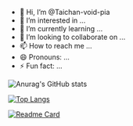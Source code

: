 - 👋 Hi, I’m @Taichan-void-pia
- 👀 I’m interested in ...
- 🌱 I’m currently learning ...
- 💞️ I’m looking to collaborate on ...
- 📫 How to reach me ...
- 😄 Pronouns: ...
- ⚡ Fun fact: ...

![Anurag's GitHub stats](https://github-readme-stats.vercel.app/api?username=Taichan-void-pia&show_icons=true&theme=dark)

[![Top Langs](https://github-readme-stats.vercel.app/api/top-langs/?username=Taichan-void-pia&theme=dark)](https://github.com/anuraghazra/github-readme-stats)

[![Readme Card](https://github-readme-stats.vercel.app/api/pin/?username=Taichan-void-pia&repo=lanahiromod&show_owner=true)](https://github.com/anuraghazra/github-readme-stats)
